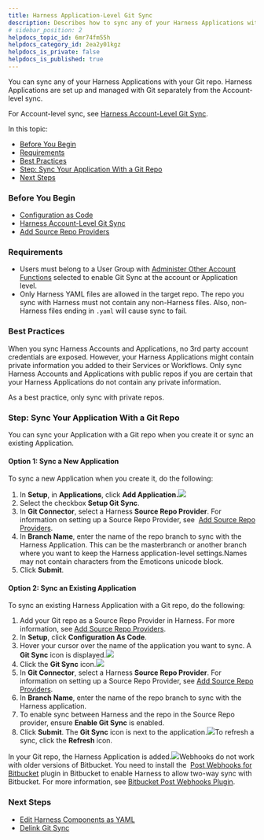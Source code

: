 ```yaml
---
title: Harness Application-Level Git Sync
description: Describes how to sync any of your Harness Applications with your Git repo.
# sidebar_position: 2
helpdocs_topic_id: 6mr74fm55h
helpdocs_category_id: 2ea2y01kgz
helpdocs_is_private: false
helpdocs_is_published: true
---
```


You can sync any of your Harness Applications with your Git repo. Harness Applications are set up and managed with Git separately from the Account-level sync.

For Account-level sync, see [Harness Account-Level Git Sync](/article/apiwdqngvz-harness-account-level-sync).

In this topic:

* [Before You Begin](#before_you_begin)
* [Requirements](#requirements)
* [Best Practices](#best_practices)
* [Step: Sync Your Application With a Git Repo](#step_sync_your_application_with_a_git_repo)
* [Next Steps](#next_steps)

### Before You Begin

* [Configuration as Code](/article/htvzryeqjw-configuration-as-code)
* [Harness Account-Level Git Sync](/article/apiwdqngvz-harness-account-level-sync)
* [Add Source Repo Providers](https://docs.harness.io/article/ay9hlwbgwa-add-source-repo-providers)

### Requirements

* Users must belong to a User Group with [Administer Other Account Functions](/article/ven0bvulsj-users-and-permissions) selected to enable Git Sync at the account or Application level.
* Only Harness YAML files are allowed in the target repo. The repo you sync with Harness must not contain any non-Harness files. Also, non-Harness files ending in `.yaml` will cause sync to fail.

### Best Practices

When you sync Harness Accounts and Applications, no 3rd party account credentials are exposed. However, your Harness Applications might contain private information you added to their Services or Workflows. Only sync Harness Accounts and Applications with public repos if you are certain that your Harness Applications do not contain any private information.

As a best practice, only sync with private repos.

### Step: Sync Your Application With a Git Repo

You can sync your Application with a Git repo when you create it or sync an existing Application.

#### Option 1: Sync a New Application

To sync a new Application when you create it, do the following:

1. In **Setup**, in **Applications**, click **Add Application.**![](https://files.helpdocs.io/kw8ldg1itf/articles/6mr74fm55h/1594746655714/screenshot-2020-07-14-at-10-40-32-pm.png)
2. Select the checkbox **Setup Git Sync**.
3. In **Git Connector**, select a Harness **Source Repo Provider**. For information on setting up a Source Repo Provider, see  [Add Source Repo Providers](https://docs.harness.io/article/ay9hlwbgwa-add-source-repo-providers).
4. In **Branch Name**, enter the name of the repo branch to sync with the Harness Application. This can be the masterbranch or another branch where you want to keep the Harness application-level settings.Names may not contain characters from the Emoticons unicode block.
5. Click **Submit**.

#### Option 2: Sync an Existing Application

To sync an existing Harness Application with a Git repo, do the following:

1. Add your Git repo as a Source Repo Provider in Harness. For more information, see [Add Source Repo Providers](/article/ay9hlwbgwa-add-source-repo-providers).
2. In **Setup**, click **Configuration As Code**.
3. Hover your cursor over the name of the application you want to sync. A **Git Sync** icon is displayed.![](https://files.helpdocs.io/kw8ldg1itf/articles/htvzryeqjw/1554223084611/image.png)
4. Click the **Git Sync** icon.![](https://files.helpdocs.io/kw8ldg1itf/articles/6mr74fm55h/1594899439676/screenshot-2020-07-16-at-5-07-01-pm.png)
5. In **Git Connector**, select a Harness **Source Repo Provider**. For information on setting up a Source Repo Provider, see [Add Source Repo Providers](/article/ay9hlwbgwa-add-source-repo-providers).
6. In **Branch Name**, enter the name of the repo branch to sync with the Harness application.
7. To enable sync between Harness and the repo in the Source Repo provider, ensure **Enable Git Sync** is enabled.
8. Click **Submit**. The **Git Sync** icon is next to the application.![](https://files.helpdocs.io/kw8ldg1itf/articles/htvzryeqjw/1554223147560/image.png)To refresh a sync, click the **Refresh** icon.  
  
In your Git repo, the Harness Application is added.![](https://files.helpdocs.io/kw8ldg1itf/articles/htvzryeqjw/1554223224995/image.png)Webhooks do not work with older versions of Bitbucket. You need to install the  [Post Webhooks for Bitbucket](https://marketplace.atlassian.com/apps/1215474/post-webhooks-for-bitbucket?hosting=server&tab=overview) plugin in Bitbucket to enable Harness to allow two-way sync with Bitbucket. For more information, see [Bitbucket Post Webhooks Plugin](https://docs.harness.io/article/ay9hlwbgwa-add-source-repo-providers#bitbucket_post_webhooks_plugin).

### Next Steps

* [Edit Harness Components as YAML](/article/r5vya3dlt0-edit-the-code-in-harness)
* [Delink Git Sync](/article/r8qvurlqiy-delink-git-sync)

